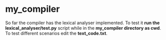 # my_compiler
So far the compiler has the lexical analyser implemented. To test it **run the lexical_analyser/test.py** script while in the **my_compiler directory as cwd**. 
To test different scenarios edit the **text_code.txt**.

